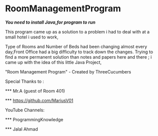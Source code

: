 # RoomManagementProgram
***You need to install Java,for program to run***

This program came up as a solution to a problem
i had to deal with at a small hotel i used to work,

Type of Rooms and Number of Beds had been changing almost
every day,Front Office had a big difficulty to track down the changes.
Trying to find a more permanent solution than notes and papers here and 
there ; i came up with the idea of this little Java Project,

"Room Management Program" - Created by ThreeCucumbers

Special Thanks to :

*** Mr.A (guest of Room 401)

*** https://github.com/MariusV01

YouTube Channels:

*** ProgrammingKnowledge

*** Jalal Ahmad
